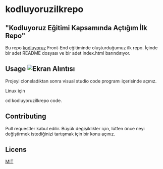 # kodluyoruzilkrepo
## "Kodluyoruz Eğitimi Kapsamında Açtığım İlk Repo" 
Bu repo [kodluyoruz](https://www.kodluyoruz.org) Front-End eğitiminde oluşturduğumuz ilk repo. İçinde bir adet README dosyası ve bir adet index.html barındırıyor.




## Usage ![Ekran Alıntısı](https://user-images.githubusercontent.com/109666389/183698631-9177ce46-be63-4de7-b073-75a1c48db567.PNG)


Projeyi cloneladıktan sonra visual studio code programı içerisinde açınız. 

Linux için

cd kodluyoruzilkrepo
code. 


## Contributing 

Pull requestler kabul edilir. Büyük değişiklikler için, lütfen önce neyi değiştirmek istediğinizi tartışmak için bir konu açınız. 


## Licens

[MIT](https://choosealicense.com/licences/mit/)
